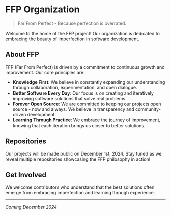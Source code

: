 # FFP Organization

> Far From Perfect - Because perfection is overrated.

Welcome to the home of the FFP project! Our organization is dedicated to embracing the beauty of imperfection in software development.

## About FFP

FFP (Far From Perfect) is driven by a commitment to continuous growth and improvement. Our core principles are:

- **Knowledge First**: We believe in constantly expanding our understanding through collaboration, experimentation, and open dialogue.
- **Better Software Every Day**: Our focus is on creating and iteratively improving software solutions that solve real problems.
- **Forever Open Source**: We are committed to keeping our projects open source - now and always. We believe in transparency and community-driven development.
- **Learning Through Practice**: We embrace the journey of improvement, knowing that each iteration brings us closer to better solutions.

## Repositories

Our projects will be made public on December 1st, 2024. Stay tuned as we reveal multiple repositories showcasing the FFP philosophy in action!

## Get Involved

We welcome contributors who understand that the best solutions often emerge from embracing imperfection and learning through experience.

---
*Coming December 2024*
